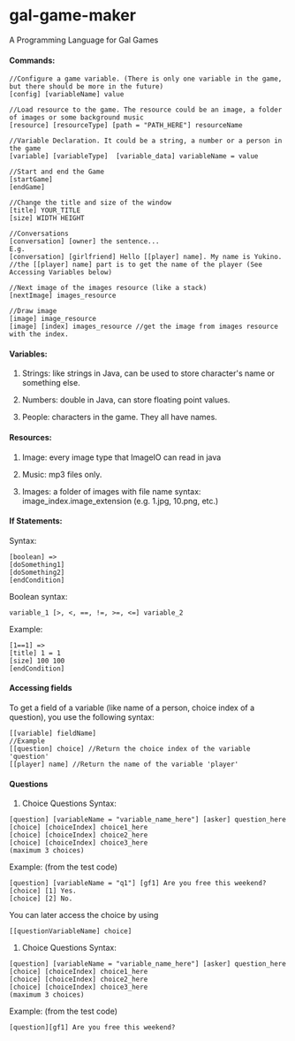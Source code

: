 # gal-game-maker
A Programming Language for Gal Games

#### Commands:
```
//Configure a game variable. (There is only one variable in the game, but there should be more in the future)
[config] [variableName] value 

//Load resource to the game. The resource could be an image, a folder of images or some background music
[resource] [resourceType] [path = "PATH_HERE"] resourceName

//Variable Declaration. It could be a string, a number or a person in the game
[variable] [variableType]  [variable_data] variableName = value

//Start and end the Game
[startGame]
[endGame]

//Change the title and size of the window
[title] YOUR_TITLE
[size] WIDTH HEIGHT

//Conversations
[conversation] [owner] the sentence...
E.g.
[conversation] [girlfriend] Hello [[player] name]. My name is Yukino. 
//the [[player] name] part is to get the name of the player (See Accessing Variables below)

//Next image of the images resource (like a stack)
[nextImage] images_resource

//Draw image
[image] image_resource
[image] [index] images_resource //get the image from images resource with the index.
```

#### Variables:
1. Strings: like strings in Java, can be used to store character's name or something else.

2. Numbers: double in Java, can store floating point values.

3. People: characters in the game. They all have names.

#### Resources:

1. Image: every image type that ImageIO can read in java

2. Music: mp3 files only.

3. Images: a folder of images with file name syntax: image_index.image_extension (e.g. 1.jpg, 10.png, etc.)

#### If Statements:

Syntax: 
```
[boolean] =>
[doSomething1]
[doSomething2]
[endCondition]
```
Boolean syntax:
```
variable_1 [>, <, ==, !=, >=, <=] variable_2
```

Example:
```
[1==1] =>
[title] 1 = 1
[size] 100 100
[endCondition]
```

#### Accessing fields

To get a field of a variable (like name of a person, choice index of a question), you use the following syntax:
```
[[variable] fieldName]
//Example
[[question] choice] //Return the choice index of the variable 'question'
[[player] name] //Return the name of the variable 'player'
```

#### Questions
1. Choice Questions
Syntax:
```
[question] [variableName = "variable_name_here"] [asker] question_here
[choice] [choiceIndex] choice1_here
[choice] [choiceIndex] choice2_here
[choice] [choiceIndex] choice3_here
(maximum 3 choices)
```
Example: (from the test code)
```
[question] [variableName = "q1"] [gf1] Are you free this weekend?
[choice] [1] Yes.
[choice] [2] No. 
```

You can later access the choice by using
```
[[questionVariableName] choice]
```

1. Choice Questions
Syntax:
```
[question] [variableName = "variable_name_here"] [asker] question_here
[choice] [choiceIndex] choice1_here
[choice] [choiceIndex] choice2_here
[choice] [choiceIndex] choice3_here
(maximum 3 choices)
```
Example: (from the test code)
```
[question][gf1] Are you free this weekend?
```

